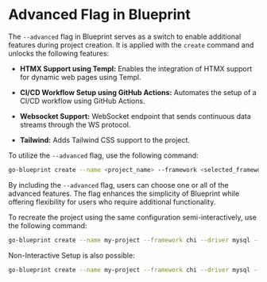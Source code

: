 # Advanced Flag in Blueprint

The `--advanced` flag in Blueprint serves as a switch to enable additional features during project creation. It is applied with the `create` command and unlocks the following features:

- **HTMX Support using Templ:**
Enables the integration of HTMX support for dynamic web pages using Templ.

- **CI/CD Workflow Setup using GitHub Actions:**
Automates the setup of a CI/CD workflow using GitHub Actions.

- **Websocket Support:**
WebSocket endpoint that sends continuous data streams through the WS protocol.

- **Tailwind:**
Adds Tailwind CSS support to the project.

To utilize the `--advanced` flag, use the following command:

```bash
go-blueprint create --name <project_name> --framework <selected_framework> --driver <selected_driver> --advanced
```

By including the `--advanced` flag, users can choose one or all of the advanced features. The flag enhances the simplicity of Blueprint while offering flexibility for users who require additional functionality.

To recreate the project using the same configuration semi-interactively, use the following command:
```bash
go-blueprint create --name my-project --framework chi --driver mysql --advanced
```

Non-Interactive Setup is also possible:

```bash
go-blueprint create --name my-project --framework chi --driver mysql --advanced --feature htmx --feature githubaction --feature websocket --feature tailwind
```
